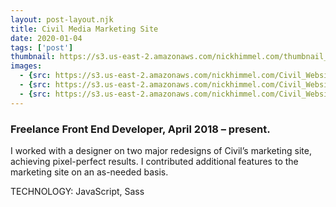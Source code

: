 ```yaml
---
layout: post-layout.njk
title: Civil Media Marketing Site
date: 2020-01-04
tags: ['post']
thumbnail: https://s3.us-east-2.amazonaws.com/nickhimmel.com/thumbnail_civil_marketing.png
images:
  - {src: https://s3.us-east-2.amazonaws.com/nickhimmel.com/Civil_Website_001.jpg, alt: Civil Marketing Site Redesign}
  - {src: https://s3.us-east-2.amazonaws.com/nickhimmel.com/Civil_Website_002.jpg.jpg, alt: Civil Marketing Site Redesign}
  - {src: https://s3.us-east-2.amazonaws.com/nickhimmel.com/Civil_Website_003.jpg, alt: Civil Marketing Site Redesign}
---
```


### Freelance Front End Developer, April 2018 – present.

I worked with a designer on two major redesigns of Civil’s marketing site, achieving pixel-perfect results. I contributed additional features to the marketing site on an as-needed basis.

TECHNOLOGY: JavaScript, Sass
